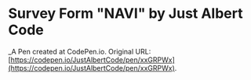 # Survey Form "NAVI" by Just Albert Code
 _A Pen created at CodePen.io. Original URL: [https://codepen.io/JustAlbertCode/pen/xxGRPWx](https://codepen.io/JustAlbertCode/pen/xxGRPWx).

 